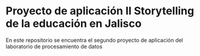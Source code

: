 # Proyecto de aplicación II Storytelling de la educación en Jalisco
En este repositorio se encuentra el segundo proyecto de aplicación del laboratorio de procesamiento de datos
